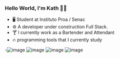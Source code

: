 ### Hello World, I'm Kath 👋🏽
-  🖥️ Student at Instituto Proa / Senac
-  ⚙️  A developer under construction Full Stack.
-  🍸  I currently work as a Bartender and Attendant
-  🔥  programming tools that I currently study


-![image](https://user-images.githubusercontent.com/106762557/227378636-77d82a14-ce0a-4f23-a24e-2bc28b008418.png)  ![image](https://user-images.githubusercontent.com/106762557/227378867-d764a065-34c6-4960-bf8b-9c43ab6ce092.png)  ![image](https://user-images.githubusercontent.com/106762557/227379404-15c6b7ad-a104-4cde-bc1a-44f2e9de9843.png)           ![image](https://user-images.githubusercontent.com/106762557/227379451-72f7ca00-b03e-4437-bb05-a1d643e5a610.png)



